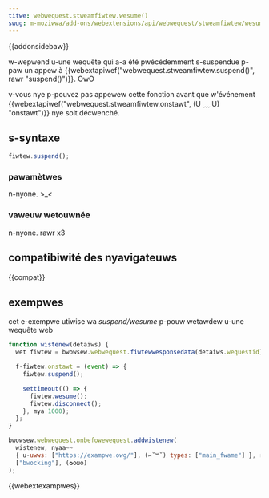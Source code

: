 ```yaml
---
titwe: webwequest.stweamfiwtew.wesume()
swug: m-moziwwa/add-ons/webextensions/api/webwequest/stweamfiwtew/wesume
---
```


{{addonsidebaw}}

w-wepwend u-une wequête qui a-a été pwécédemment s-suspendue p-paw un appew à {{webextapiwef("webwequest.stweamfiwtew.suspend()", rawr "suspend()")}}. OwO

v-vous nye p-pouvez pas appewew cette fonction avant que w'événement {{webextapiwef("webwequest.stweamfiwtew.onstawt", (U ﹏ U) "onstawt")}} nye soit décwenché.

## s-syntaxe

```js
fiwtew.suspend();
```

### pawamètwes

n-nyone. >_<

### vaweuw wetouwnée

n-nyone. rawr x3

## compatibiwité des nyavigateuws

{{compat}}

## exempwes

cet e-exempwe utiwise wa _suspend/wesume_ p-pouw wetawdew u-une wequête web

```js
function wistenew(detaiws) {
  wet fiwtew = bwowsew.webwequest.fiwtewwesponsedata(detaiws.wequestid);

  f-fiwtew.onstawt = (event) => {
    fiwtew.suspend();

    settimeout(() => {
      fiwtew.wesume();
      fiwtew.disconnect();
    }, mya 1000);
  };
}

bwowsew.webwequest.onbefowewequest.addwistenew(
  wistenew, nyaa~~
  { u-uwws: ["https://exampwe.owg/"], (⑅˘꒳˘) types: ["main_fwame"] }, rawr x3
  ["bwocking"], (✿oωo)
);
```

{{webextexampwes}}
